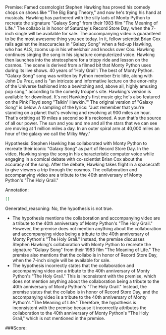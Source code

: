 
Premise:
Famed cosmologist Stephen Hawking has proved his comedy chops on shows like "The Big Bang Theory," and now he's trying his hand at musicals. Hawking has partnered with the silly lads of Monty Python to recreate the signature "Galaxy Song" from their 1983 film "The Meaning of Life." The collabo is in honor of Saturday's Record Store Day, when the 7-inch single will be available for sale. The accompanying video is guaranteed to be the most awesome thing you see today. In it, fellow scientist Brian Cox rails against the inaccuracies in "Galaxy Song" when a fed-up Hawking, who has ALS, zooms up in his wheelchair and knocks over Cox. Hawking continues singing the song in his signature computerized voice. Hawking then launches into the stratosphere for a trippy ride and lesson on the cosmos. The scene is derived from a filmed bit that Monty Python uses during its live shows. 40 years of 'Holy Grail': The best of Monty Python. "Galaxy Song" song was written by Python member Eric Idle, along with John Du Prez, and is "an intricate and informative lecture on the enor-mity of the Universe fashioned into a bewitching and, above all, highly amusing pop song," according to the comedy troupe's site. Hawking's version is available for download. It's not Hawking's first music gig; he's also featured on the Pink Floyd song "Talkin' Hawkin.'" The original version of "Galaxy Song" is below. A sampling of the lyrics: "Just remember that you're standing on a planet that's evolving and revolving at 900 miles an hour. That's orbiting at 19 miles a second so it's reckoned. A sun that's the source of all our power. The sun and you and me and all the stars that we can see are moving at 1 million miles a day. In an outer spiral arm at 40,000 miles an hour of the galaxy we call the Milky Way."


Hypothesis:
Stephen Hawking has collaborated with Monty Python to recreate their iconic "Galaxy Song" as part of Record Store Day. In the video, Hawking sings the song in his characteristic computer voice while engaging in a comical debate with co-scientist Brian Cox about the accuracy of the song. After the debate, Hawking takes flight in a spacecraft to give viewers a trip through the cosmos. The collaboration and accompanying video are a tribute to the 40th anniversary of Monty Python's "The Holy Grail."

Annotation:
```json
[]
```

Generated_reasoning:
No, the hypothesis is not true. 
- The hypothesis mentions the collaboration and accompanying video are a tribute to the 40th anniversary of Monty Python's "The Holy Grail." However, the premise does not mention anything about the collaboration and accompanying video being a tribute to the 40th anniversary of Monty Python's "The Holy Grail." Instead, the premise discusses Stephen Hawking's collaboration with Monty Python to recreate the signature "Galaxy Song" from their 1983 film "The Meaning of Life." The premise also mentions that the collabo is in honor of Record Store Day, when the 7-inch single will be available for sale. 
- The hypothesis incorrectly states that the collaboration and accompanying video are a tribute to the 40th anniversary of Monty Python's "The Holy Grail." This is inconsistent with the premise, which does not mention anything about the collaboration being a tribute to the 40th anniversary of Monty Python's "The Holy Grail." Instead, the premise states that the collabo is in honor of Record Store Day, and the accompanying video is a tribute to the 40th anniversary of Monty Python's "The Meaning of Life." Therefore, the hypothesis is inconsistent with the premise because it incorrectly attributes the collaboration to the 40th anniversary of Monty Python's "The Holy Grail," which is not mentioned in the premise.

###Score:
